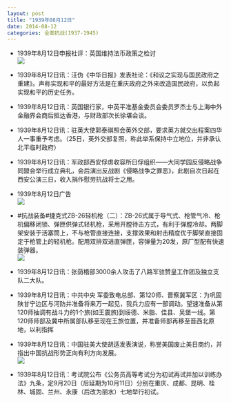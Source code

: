 ```yaml
---
layout: post
title: "1939年08月12日"
date: 2014-08-12
categories: 全面抗战(1937-1945)
---
```


<meta name="referrer" content="no-referrer" />

- 1939年8月12日申报社评：英国维持法币政策之检讨 <br/><img src="https://ww1.sinaimg.cn/large/aca367d8jw1eja62x3ex5j20ue0xyqt1.jpg" />

- 1939年8月12日讯：汪伪《中华日报》发表社论：《和议之实现与国民政府之重建》。声称实现和平的最好方法是在重庆政府之外来改造国民政府，以负起实现和平的历史任务。 

- 1939年8月12日讯：英国银行家，中英平准基金委员会委员罗杰士与上海中外金融界会商后抵达香港，与财政部次长徐堪会谈。 

- 1939年8月12日讯：驻英大使郭泰祺照会英外交部，要求英方就交出程案四华人一事重予考虑。（25日，英外交部复照，称此举系保持中立地位，并非承认北平临时政府） 

- 1939年8月12日讯：军政部西安俘虏收容所日俘组织——大同学园反侵略战争同盟会举行成立典礼，会后演出反战剧《侵略战争之罪恶》，此剧自次日起在西安公演三日，收入捐作慰劳抗战将士之用。 

- 1939年8月12日广告 <br/><img src="https://ww2.sinaimg.cn/large/aca367d8jw1ej9ofoqnkoj20ad0h9tb3.jpg" />

- #抗战装备#捷克式ZB-26轻机枪（二）：ZB-26式属于导气式、枪管气冷、枪机偏移闭锁、弹匣供弹式轻机枪，采用开膛待击方式，有利于弹膛冷却。两脚架安装于活塞筒上，不与枪管直接连接，支撑效果和射击精度优于脚架直接固定于枪管上的轻机枪。配用双排双进直弹匣，容弹量为20发，原厂型配有快速装弹器。 <br/><img src="https://ww4.sinaimg.cn/large/aca367d8jw1ej9mf6c4dfj20cz0rwtd2.jpg" />

- 1939年8月12日讯：张荫梧部3000余人攻击了八路军驻赞皇工作团及独立支队二大队。 

- 1939年8月12日讯：中共中央 军委致电总部、第120师、晋察冀军区：为巩固陕甘宁边区与河防并准备将来万一起见，我兵力应有一部调动。望速准备从第120师抽调有战斗力的1个旅(如王震旅)到绥德、米脂、佳县、吴堡一线。第120师师部及冀中所属部队移至现在王旅位置，并准备师部再移至晋西北原地，以利指挥 

- 1939年8月12日讯：中国驻美大使胡适发表演说，称誉美国废止美日商约，并指出中国抗战形势正向有利方向发展。 <br/><img src="https://ww1.sinaimg.cn/large/aca367d8jw1ej9hsyb3y7j209q079ta2.jpg" />

- 1939年8月12日讯：考试院公布《公务员高等考试分为初试再试并加以训练办法》九条，定9月20日（后延期为10月11日）分别在重庆、成都、昆明、桂林、城固、兰州、永康（后改为丽水）七地举行初试。 

